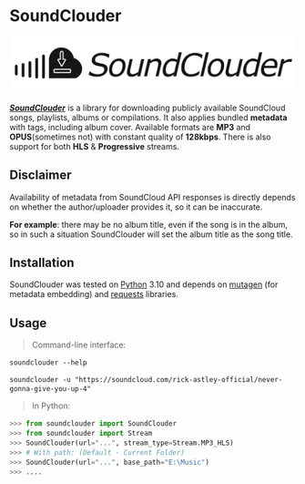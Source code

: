 # SoundClouder

![SoundClouder Banner](https://github.com/l1asis/soundclouder/blob/main/images/banner.png)

[***SoundClouder***](https://github.com/1omka/soundclouder) is a library for downloading publicly available SoundCloud songs, playlists, albums or compilations. It also applies bundled **metadata** with tags, including album cover. Available formats are **MP3** and **OPUS**(sometimes not) with constant quality of **128kbps**. There is also support for both **HLS** & **Progressive** streams. 

## **Disclaimer**
Availability of metadata from SoundCloud API responses is directly depends on whether the author/uploader provides it, so it can be inaccurate. 

**For example**: there may be no album title, even if the song is in the album, so in such a situation SoundClouder will set the album title as the song title.

## **Installation**

SoundClouder was tested on [Python](https://python.org/downloads) 3.10 and depends on [mutagen](https://github.com/quodlibet/mutagen) (for metadata embedding) and [requests](https://github.com/psf/requests) libraries. 

## **Usage**
> Command-line interface:
```
soundclouder --help
```
```
soundclouder -u "https://soundcloud.com/rick-astley-official/never-gonna-give-you-up-4"
```
> In Python:
```python
>>> from soundclouder import SoundClouder
>>> from soundclouder import Stream
>>> SoundClouder(url="...", stream_type=Stream.MP3_HLS)
>>> # With path: (Default - Current Folder)
>>> SoundClouder(url="...", base_path="E:\Music")
>>> ....
```